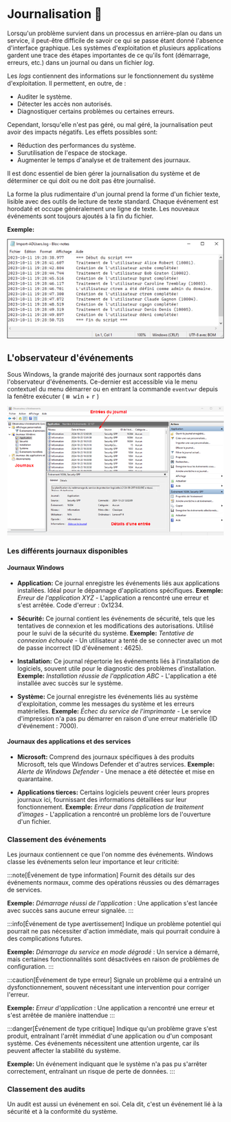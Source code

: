 # Journalisation 📰

Lorsqu'un problème survient dans un processus en arrière-plan ou dans un service, il peut-être difficile de savoir ce qui se passe étant donné l'absence d'interface graphique. Les systèmes d'exploitation et plusieurs applications gardent une trace des étapes importantes de ce qu'ils font (démarrage, erreurs, etc.) dans un journal ou dans un fichier *log*.

Les *logs* contiennent des informations sur le fonctionnement du système d'exploitation. Il permettent, en outre, de :

- Auditer le système.
- Détecter les accès non autorisés.
- Diagnostiquer certains problèmes ou certaines erreurs.

Cependant, lorsqu'elle n'est pas géré, ou mal géré, la journalisation peut avoir des impacts négatifs. Les effets possibles sont:

- Réduction des performances du système.
- Surutilisation de l'espace de stockage.
- Augmenter le temps d'analyse et de traitement des journaux.

Il est donc essentiel de bien gérer la journalisation du système et de déterminer ce qui doit ou ne doit pas être journalisé.

La forme la plus rudimentaire d'un journal prend la forme d'un fichier texte, lisible avec des outils de lecture de texte standard. Chaque événement est horodaté et occupe généralement une ligne de texte. Les nouveaux événements sont toujours ajoutés à la fin du fichier.

**Exemple:**

![ExempleLog](./Assets/08/ExempleLog.png)

## L'observateur d'événements

Sous Windows, la grande majorité des journaux sont rapportés dans l'observateur d'événements. Ce-dernier est accessible via le menu contextuel du menu démarrer ou en entrant la commande `eventvwr` depuis la fenêtre exécuter ( <kbd>&#8862; win</kbd> + <kbd>r</kbd> )

![EventViewer](./Assets/08/EventViewer.png)

### Les différents journaux disponibles

#### Journaux Windows

- **Application:** Ce journal enregistre les événements liés aux applications installées. Idéal pour le dépannage d'applications spécifiques.
**Exemple:** *Erreur de l'application XYZ* - L'application a rencontré une erreur et s'est arrêtée. Code d'erreur : 0x1234.

- **Sécurité:** Ce journal contient les événements de sécurité, tels que les tentatives de connexion et les modifications des autorisations. Utilisé pour le suivi de la sécurité du système.
**Exemple:** *Tentative de connexion échouée* - Un utilisateur a tenté de se connecter avec un mot de passe incorrect (ID d'événement : 4625).

- **Installation:** Ce journal répertorie les événements liés à l'installation de logiciels, souvent utile pour le diagnostic des problèmes d'installation. **Exemple:** *Installation réussie de l'application ABC* - L'application a été installée avec succès sur le système.

- **Système:** Ce journal enregistre les événements liés au système d'exploitation, comme les messages du système et les erreurs matérielles. **Exemple:** *Échec du service de l'imprimante* - Le service d'impression n'a pas pu démarrer en raison d'une erreur matérielle (ID d'événement : 7000).

#### Journaux des applications et des services

- **Microsoft:** Comprend des journaux spécifiques à des produits Microsoft, tels que Windows Defender et d'autres services. **Exemple:**  *Alerte de Windows Defender* - Une menace a été détectée et mise en quarantaine.

- **Applications tierces:** Certains logiciels peuvent créer leurs propres journaux ici, fournissant des informations détaillées sur leur fonctionnement. **Exemple:**  *Erreur dans l'application de traitement d'images* - L'application a rencontré un problème lors de l'ouverture d'un fichier.


### Classement des événements

Les journaux contiennent ce que l'on nomme des événements. Windows classe les événements selon leur importance et leur criticité:

:::note[Événement de type information]
Fournit des détails sur des événements normaux, comme des opérations réussies ou des démarrages de services. 

**Exemple:** *Démarrage réussi de l'application* : Une application s'est lancée avec succès sans aucune erreur signalée.
:::

:::info[Événement de type avertissement]
Indique un problème potentiel qui pourrait ne pas nécessiter d'action immédiate, mais qui pourrait conduire à des complications futures. 

**Exemple:** *Démarrage du service en mode dégradé* : Un service a démarré, mais certaines fonctionnalités sont désactivées en raison de problèmes de configuration.
:::

:::caution[Événement de type erreur]
Signale un problème qui a entraîné un dysfonctionnement, souvent nécessitant une intervention pour corriger l'erreur.

**Exemple:** *Erreur d'application* : Une application a rencontré une erreur et s'est arrêtée de manière inattendue
:::

:::danger[Événement de type critique]
Indique qu'un problème grave s'est produit, entraînant l'arrêt immédiat d'une application ou d'un composant système. Ces événements nécessitent une attention urgente, car ils peuvent affecter la stabilité du système.

**Exemple:** Un événement indiquant que le système n'a pas pu s'arrêter correctement, entraînant un risque de perte de données.
:::

### Classement des audits

Un audit est aussi un événement en soi. Cela dit, c'est un événement lié à la sécurité et à la conformité du système.